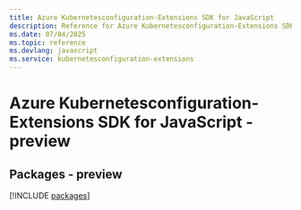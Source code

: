 ```yaml
---
title: Azure Kubernetesconfiguration-Extensions SDK for JavaScript
description: Reference for Azure Kubernetesconfiguration-Extensions SDK for JavaScript
ms.date: 07/04/2025
ms.topic: reference
ms.devlang: javascript
ms.service: kubernetesconfiguration-extensions
---
```

# Azure Kubernetesconfiguration-Extensions SDK for JavaScript - preview
## Packages - preview
[!INCLUDE [packages](kubernetesconfiguration-extensions-index.md)]